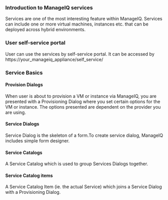 ### Introduction to ManageIQ services

 Services are one of the most interesting feature within ManageIQ. Services can include one or more virtual machines, instances etc. that can be deployed across hybrid environments.

### User self-service portal

User can use the services by self-service portal.
It can be accessed by https://your_manageiq_appliance/self_service/

### Service Basics

#### Provision Dialogs

When user is about to provision a VM or instance via ManageIQ, you are presented with a Provisioning Dialog where you set certain options for the VM or instance. The options presented are dependent on the provider you are using.

#### Service Dialogs

Service Dialog is the skeleton of a form.To create service dialog, ManageIQ includes simple form designer.

#### Service Catalogs

A Service Catalog which is used to group Services Dialogs together.

#### Service Catalog items

A Service Catalog Item (ie. the actual Service) which joins a Service Dialog with a Provisioning Dialog.
